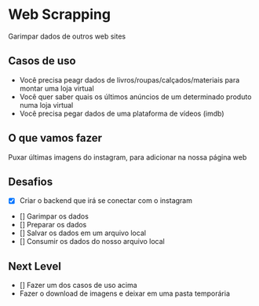 # Web Scrapping

Garimpar dados de outros web sites

## Casos de uso

- Você precisa peagr dados de livros/roupas/calçados/materiais para montar uma loja virtual
- Você quer saber quais os últimos anúncios de um determinado produto numa loja virtual
- Você precisa pegar dados de uma plataforma de vídeos (imdb)

## O que vamos fazer

Puxar últimas imagens do instagram, para adicionar na nossa página web

## Desafios

- [x] Criar o backend que irá se conectar com o instagram
- [] Garimpar os dados
- [] Preparar os dados
- [] Salvar os dados em um arquivo local
- [] Consumir os dados do nosso arquivo local

## Next Level

- [] Fazer um dos casos de uso acima
- Fazer o download de imagens e deixar em uma pasta temporária